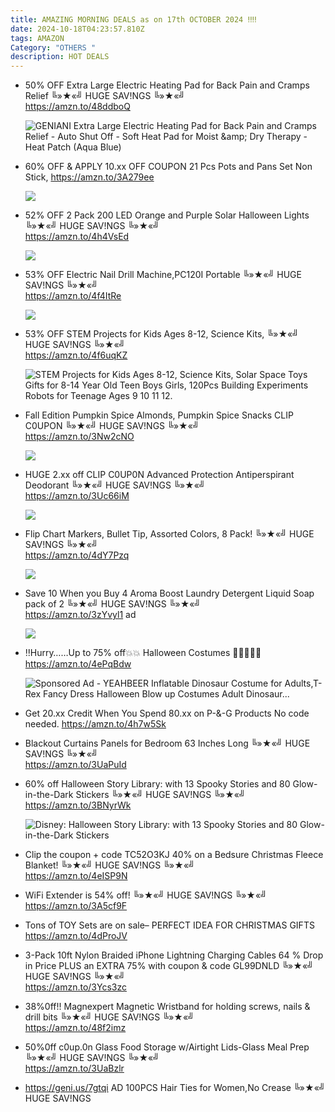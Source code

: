 ```yaml
---
title: AMAZING MORNING DEALS as on 17th OCTOBER 2024 ‼‼
date: 2024-10-18T04:23:57.810Z
tags: AMAZON
Category: "OTHERS "
description: HOT DEALS
---
```

* 50% OFF 
  Extra Large Electric Heating Pad for Back Pain and Cramps Relief 
  ╚»★«╝ HUGE SAV!NGS ╚»★«╝\
  https://amzn.to/48ddboQ<!--StartFragment-->

  ![GENIANI Extra Large Electric Heating Pad for Back Pain and Cramps Relief - Auto Shut Off - Soft Heat Pad for Moist \&amp; Dry Therapy - Heat Patch (Aqua Blue)](https://m.media-amazon.com/images/I/91N9aL65VnL.__AC_SX300_SY300_QL70_FMwebp_.jpg)
* 60% OFF & APPLY 10.xx OFF COUPON 
  21 Pcs Pots and Pans Set Non Stick, 
  https://amzn.to/3A279ee<!--StartFragment-->

  ![](https://m.media-amazon.com/images/I/7144FcUnkiL._AC_SL1500_.jpg)
* 52% OFF 
  2 Pack 200 LED Orange and Purple Solar Halloween Lights 
  ╚»★«╝ HUGE SAV!NGS ╚»★«╝\
  https://amzn.to/4h4VsEd<!--StartFragment-->

  ![](https://m.media-amazon.com/images/I/91IhiDV3UiL._AC_SL1500_.jpg)
* 53% OFF
  Electric Nail Drill Machine,PC120I Portable 
  ╚»★«╝ HUGE SAV!NGS ╚»★«╝\
  https://amzn.to/4f4ItRe<!--StartFragment-->

  ![](https://m.media-amazon.com/images/I/71HmFKgLRgL._SL1500_.jpg)
* 53% OFF 
  STEM Projects for Kids Ages 8-12, Science Kits, 
  ╚»★«╝ HUGE SAV!NGS ╚»★«╝\
  https://amzn.to/4f6uqKZ<!--StartFragment-->

  ![STEM Projects for Kids Ages 8-12, Science Kits, Solar Space Toys Gifts for 8-14 Year Old Teen Boys Girls, 120Pcs Building Experiments Robots for Teenage Ages 9 10 11 12.](https://m.media-amazon.com/images/I/81HyT1O3VgS.__AC_SX300_SY300_QL70_FMwebp_.jpg)
* Fall Edition Pumpkin Spice Almonds, Pumpkin Spice Snacks
  CLIP C0UPON
  ╚»★«╝ HUGE SAV!NGS ╚»★«╝\
  https://amzn.to/3Nw2cNO<!--StartFragment-->

  ![](https://m.media-amazon.com/images/I/81Z0gFbMsWL._SL1500_.jpg)
* HUGE 2.xx off CLIP C0UP0N 
  Advanced Protection Antiperspirant Deodorant
  ╚»★«╝ HUGE SAV!NGS ╚»★«╝\
  https://amzn.to/3Uc66iM<!--StartFragment-->

  ![](https://m.media-amazon.com/images/I/71-Y6--TdKL._SL1500_.jpg)
* Flip Chart Markers, Bullet Tip, Assorted Colors, 8 Pack!
  ╚»★«╝ HUGE SAV!NGS ╚»★«╝\
  https://amzn.to/4dY7Pzq<!--StartFragment-->

  ![](https://m.media-amazon.com/images/I/81WhwH+1IrL._AC_SL1500_.jpg)
* Save 10 When you Buy 4
  Aroma Boost Laundry Detergent Liquid Soap pack of 2
  ╚»★«╝ HUGE SAV!NGS ╚»★«╝\
  https://amzn.to/3zYvyl1   ad<!--StartFragment-->

  ![](https://m.media-amazon.com/images/I/81aofG6DpJL._AC_SL1500_.jpg)
* ‼Hurry……Up to 75% off💥💥
  Halloween Costumes 🎃🎃🎃🎃🎃
  https://amzn.to/4ePqBdw<!--StartFragment-->

  ![Sponsored Ad - YEAHBEER Inflatable Dinosaur Costume for Adults,T-Rex Fancy Dress Halloween Blow up Costumes Adult Dinosaur...](https://m.media-amazon.com/images/I/6101iHpAm2L._AC_UL320_.jpg)
* Get 20.xx Credit When You Spend 80.xx on P-&-G Products
  No code needed.
  https://amzn.to/4h7w5Sk
* Blackout Curtains Panels for Bedroom 63 Inches Long 
  ╚»★«╝ HUGE SAV!NGS ╚»★«╝\
  https://amzn.to/3UaPuId
* 60% off
  Halloween Story Library: with 13 Spooky Stories and 80 Glow-in-the-Dark Stickers
  ╚»★«╝ HUGE SAV!NGS ╚»★«╝\
  https://amzn.to/3BNyrWk<!--StartFragment-->

  ![Disney: Halloween Story Library: with 13 Spooky Stories and 80 Glow-in-the-Dark Stickers](https://m.media-amazon.com/images/I/71oIo+mDq0L._SY385_.jpg)
* Clip the coupon + code TC52O3KJ 
  40% on a Bedsure Christmas Fleece Blanket!
  ╚»★«╝ HUGE SAV!NGS ╚»★«╝\
  https://amzn.to/4eISP9N
* WiFi Extender is 54% off! 
  ╚»★«╝ HUGE SAV!NGS ╚»★«╝\
  https://amzn.to/3A5cf9F
* Tons of TOY Sets are on sale– PERFECT IDEA FOR CHRISTMAS GIFTS 
  https://amzn.to/4dProJV
* 3-Pack 10ft Nylon Braided iPhone Lightning Charging Cables
  64 % Drop in Price PLUS an EXTRA 75% with coupon & code GL99DNLD 
  ╚»★«╝ HUGE SAV!NGS ╚»★«╝\
  https://amzn.to/3Ycs3zc
* 38%0ff!! 
  Magnexpert Magnetic Wristband for holding screws, nails & drill bits
  ╚»★«╝ HUGE SAV!NGS ╚»★«╝\
  https://amzn.to/48f2imz
* 50%0ff c0up.0n
  Glass Food Storage w/Airtight Lids-Glass Meal Prep
  ╚»★«╝ HUGE SAV!NGS ╚»★«╝\
  https://amzn.to/3UaBzlr
* https://geni.us/7gtqi   AD
  100PCS Hair Ties for Women,No Crease
  ╚»★«╝ HUGE SAV!NGS